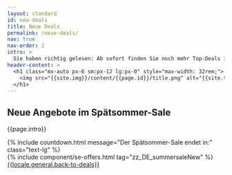 ```yaml
---
layout: standard
id: new-deals
title: Neue Deals
permalink: /neue-deals/
nav: true
nav-order: 2
intro: >
  Sie haben richtig gelesen: Ab sofort finden Sie noch mehr Top-Deals in unserem Spätsommer-Sale. Buchen Sie Ihr nächstes Abenteuer jetzt zu Tiefstpreisen!
header-content: >
  <h1 class="mx-auto px-6 sm:px-12 lg:px-0" style="max-width: 32rem;">
    <img src="{{site.img}}/content/{{page.id}}/title.png" alt="{{site.title}} - Neue Angebote">
  </h1>
---
```


<div class="page-padding text-textBlack content-spacing bg-white">
  <div class="mx-auto max-w-screen-lg py-20 text-center">
    <h2 class="h5">Neue Angebote im Spätsommer-Sale</h2>
    <p class="text-lg">{{page.intro}}</p>
    {% include countdown.html message="Der Spätsommer-Sale endet in:" class="text-lg" %}
  </div>
</div>

<div class="page-padding content-spacing">
  <div class="mx-auto max-w-screen-3xl pb-24">
    {% include component/se-offers.html tag="zz_DE_summersaleNew" %}
    <div class="text-center pt-12">
      <a href="{{site.baseurl}}" class="btn btn--lg">{{locale.general.back-to-deals}}</a>
    </div>
  </div>
</div>
